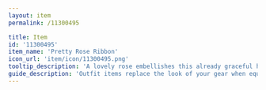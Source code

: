 ```yaml
---
layout: item
permalink: /11300495

title: Item
id: '11300495'
item_name: 'Pretty Rose Ribbon'
icon_url: 'item/icon/11300495.png'
tooltip_description: 'A lovely rose embellishes this already graceful headpiece.'
guide_description: 'Outfit items replace the look of your gear when equipped.'
---
```


